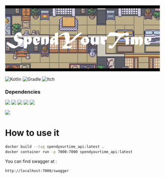 ![bannier](./bannier.png)

![Kotlin](https://img.shields.io/badge/kotlin-%230095D5.svg?style=for-the-badge&logo=kotlin&logoColor=white)
![Gradle](https://img.shields.io/badge/Gradle-02303A.svg?style=for-the-badge&logo=Gradle&logoColor=white)
![Itch](https://img.shields.io/badge/Itch.io-FA5C5C?style=for-the-badge&logo=itch.io&logoColor=white)

[GET]: <https://img.shields.io/badge/GET-darkgreen>
[POST]: <https://img.shields.io/badge/POST-blue>
[PUT]: <https://img.shields.io/badge/PUT-orange>
[PATCH]: <https://img.shields.io/badge/PATCH-blueviolet>
[DELETE]: <https://img.shields.io/badge/DELETE-darkred>
### Dependencies

![](https://img.shields.io/badge/JVM%20Java-11.0.13-orange)
![](https://img.shields.io/badge/Kotlin-1.6.20_M1-blue)
![](https://img.shields.io/badge/Javalin-4.3.0-cyan)
![](https://img.shields.io/badge/SLF4J-1.7.36-yellow)
![](https://img.shields.io/badge/Jackson-2.13.1-orange)

![](https://img.shields.io/badge/com.github.johnrengelman.shadow-5.2.0-black)

# How to use it

```bash
docker build --tag spendyourtime_api:latest .
docker container run -p 7000:7000 spendyourtime_api:latest
```

You can find swagger at :
```link
http://localhost:7000/swagger
```
